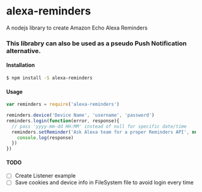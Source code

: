 # alexa-reminders
A nodejs library to create Amazon Echo Alexa Reminders

### This librabry can also be used as a pseudo Push Notification alternative.

#### Installation
```sh
$ npm install -S alexa-reminders
```

#### Usage
```javascript
var reminders = require('alexa-reminders')

reminders.device('Device Name', 'username', 'password')
reminders.login(function(error, response){
  // pass 'yyyy-mm-dd HH:MM' instead of null for specific date/time
  reminders.setReminder('Ask Alexa team for a proper Reminders API', null, function(error, response){
    console.log(response)
  })
})
```
#### TODO
- [ ] Create Listener example
- [ ] Save cookies and device info in FileSystem file to avoid login every time
